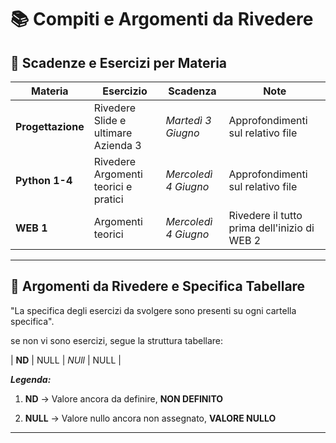 # 📚 Compiti e Argomenti da Rivedere

## 📅 Scadenze e Esercizi per Materia

| Materia        | Esercizio                          | Scadenza             | Note                         |
|----------------|------------------------------------|----------------------|------------------------------|
| **Progettazione**| Rivedere Slide e ultimare Azienda 3| *Martedì 3 Giugno* | Approfondimenti sul relativo file |
| **Python 1-4**   | Rivedere Argomenti teorici e pratici |*Mercoledì 4 Giugno* | Approfondimenti sul relativo file|
| **WEB 1**        | Argomenti teorici |*Mercoledì 4 Giugno* | Rivedere il tutto prima dell'inizio di WEB 2|

---

## 🔁 Argomenti da Rivedere e Specifica Tabellare

"La specifica degli esercizi da svolgere sono presenti su ogni cartella specifica".

se non vi sono esercizi, segue la struttura tabellare:

| **ND**         | NULL                               | *NUll*               | NULL                         |


***Legenda:***

1. **ND** -> Valore ancora da definire, **NON DEFINITO**

2. **NULL** -> Valore nullo ancora non assegnato, **VALORE NULLO**

---


